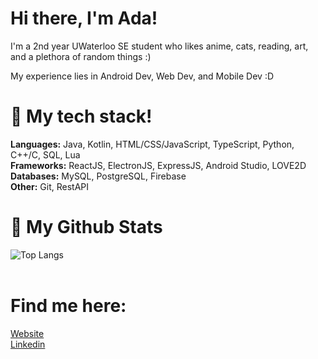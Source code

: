 # Hi there, I'm Ada!

I'm a 2nd year UWaterloo SE student who likes anime, cats, reading, art, and a plethora of random things :)

My experience lies in Android Dev, Web Dev, and Mobile Dev :D

# 🥧 My tech stack!

<strong>Languages:</strong> Java, Kotlin, HTML/CSS/JavaScript, TypeScript, Python, C++/C, SQL, Lua <br>
<strong>Frameworks:</strong> ReactJS, ElectronJS, ExpressJS, Android Studio, LOVE2D <br>
<strong>Databases:</strong> MySQL, PostgreSQL, Firebase <br>
<strong>Other:</strong> Git, RestAPI <br>

# 🌸 My Github Stats
  ![Top Langs](https://github-readme-stats.vercel.app/api/top-langs/?username=adabingw&langs_count_private=true&theme=radical&card_width=445)<br><br>

# Find me here: 

<a href="https://adabingw.github.io/">Website</a> <br>
<a href="https://www.linkedin.com/in/adabingw/">Linkedin</a> <br>
